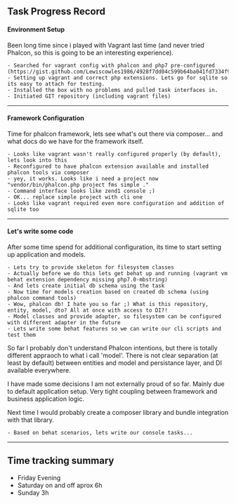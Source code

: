 Task Progress Record
----

#### Environment Setup

Been long time since i played with Vagrant last time (and never tried Phalcon, so this is going to be an interesting experience).

	- Searched for vagrant config with phalcon and php7 pre-configured (https://gist.github.com/Lewiscowles1986/4928f7dd04c599b64ba041fd7334f9c3)
	- Setting up vagrant and correct php extensions. Lets go for sqlite so its easy to attach for testing.
	- Installed the box with no problems and pulled task interfaces in.
	- Initiated GIT repository (including vagrant files)

----

#### Framework Configuration

Time for phalcon framework, lets see what's out there via composer... and what docs do we have for the framework itself.

	- Looks like vagrant wasn't really configured properly (by default), lets look into this 
	- Reconfigured to have phalcon extension available and installed phalcon tools via composer
	- yey, it works. Looks like i need a project now "vendor/bin/phalcon.php project fms simple ."
	- Command interface looks like zend1 console ;)
	- OK... replace simple project with cli one
	- Looks like vagrant required even more configuration and addition of sqlite too

----

#### Let's write some code 

After some time spend for additional configuration, its time to start setting up application and models.

	- Lets try to provide skeleton for filesystem classes
	- Actually before we do this lets get behat up and running (vagrant vm behat extension dependency missing php7.0-mbstring)
	- And lets create initial db schema using the task
	- Now time for models creation based on created db schema (using phalcon command tools)
	- Wow, phalcon db! I hate you so far ;) What is this repository, entity, model, dto? All at once with access to DI?!
	- Model classes and provide adapter, so filesystem can be configured with different adapter in the future
	- Lets write some behat features so we can write our cli scripts and test them

So far I probably don't understand Phalcon intentions, but there is totally different appraoch to what i call 'model'. 
There is not clear separation (at least by default) between entities and model and persistance layer, and DI available everywhere.

I have made some decisions I am not externally proud of so far. Mainly due to default application setup. Very tight coupling between framework and business application logic. 

Next time I would probably create a composer library and bundle integration with that library. 

	- Based on behat scenarios, lets write our console tasks...

----

Time tracking summary
----

- Friday Evening
- Saturday on and off aprox 6h
- Sunday 3h